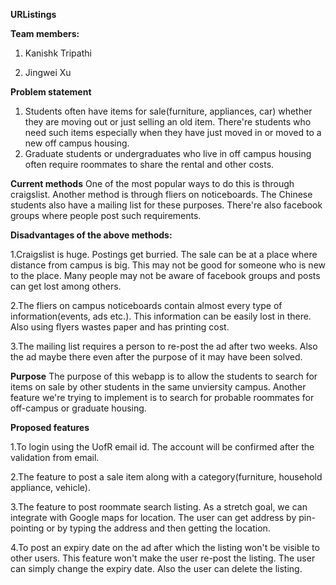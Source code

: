 **URListings**

**Team members:**

1. Kanishk Tripathi

2. Jingwei Xu

**Problem statement**

1. Students often have items for sale(furniture, appliances, car) whether they are moving out or just selling an old item. There're students who need such items especially when they have just moved in or moved to a new off campus housing.
2. Graduate students or undergraduates who live in off campus housing often require roommates to share the rental and other costs.

**Current methods**
One of the most popular ways to do this is through craigslist. Another method is through fliers on noticeboards. The Chinese students also have a mailing list for these purposes. There're also facebook groups where people post such requirements.

**Disadvantages of the above methods:**

1.Craigslist is huge. Postings get burried. The sale can be at a place where distance from campus is big. This may not be good for someone who is new to the place. Many people may not be aware of facebook groups and posts can get lost among others.

2.The fliers on campus noticeboards contain almost every type of information(events, ads etc.). This information can be easily lost in there. Also using flyers wastes paper and has printing cost.

3.The mailing list requires a person to re-post the ad after two weeks. Also the ad maybe there even after the purpose of it may have been solved.

**Purpose**
The purpose of this webapp is to allow the students to search for items on sale by other students in the same unviersity campus. Another feature we're trying to implement is to search for probable roommates for off-campus or graduate housing.

**Proposed features**

1.To login using the UofR email id. The account will be confirmed after the validation from email.

2.The feature to post a sale item along with a category(furniture, household appliance, vehicle).

3.The feature to post roommate search listing. As a stretch goal, we can integrate with Google maps for location. The user can get address by pin-pointing or by typing the address and then getting the location.

4.To post an expiry date on the ad after which the listing won't be visible to other users. This feature won't make the user re-post the listing. The user can simply change the expiry date. Also the user can delete the listing.

